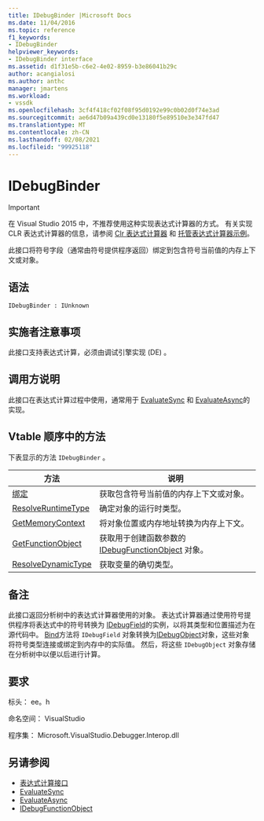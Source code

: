 ```yaml
---
title: IDebugBinder |Microsoft Docs
ms.date: 11/04/2016
ms.topic: reference
f1_keywords:
- IDebugBinder
helpviewer_keywords:
- IDebugBinder interface
ms.assetid: d1f31e5b-c6e2-4e02-8959-b3e86041b29c
author: acangialosi
ms.author: anthc
manager: jmartens
ms.workload:
- vssdk
ms.openlocfilehash: 3cf4f418cf02f08f95d0192e99c0b02d0f74e3ad
ms.sourcegitcommit: ae6d47b09a439cd0e13180f5e89510e3e347fd47
ms.translationtype: MT
ms.contentlocale: zh-CN
ms.lasthandoff: 02/08/2021
ms.locfileid: "99925118"
---
```

# <a name="idebugbinder"></a>IDebugBinder
> [!IMPORTANT]
> 在 Visual Studio 2015 中，不推荐使用这种实现表达式计算器的方式。 有关实现 CLR 表达式计算器的信息，请参阅 [Clr 表达式计算器](https://github.com/Microsoft/ConcordExtensibilitySamples/wiki/CLR-Expression-Evaluators) 和 [托管表达式计算器示例](https://github.com/Microsoft/ConcordExtensibilitySamples/wiki/Managed-Expression-Evaluator-Sample)。

 此接口将符号字段（通常由符号提供程序返回）绑定到包含符号当前值的内存上下文或对象。

## <a name="syntax"></a>语法

```
IDebugBinder : IUnknown
```

## <a name="notes-for-implementers"></a>实施者注意事项
 此接口支持表达式计算，必须由调试引擎实现 (DE) 。

## <a name="notes-for-callers"></a>调用方说明
 此接口在表达式计算过程中使用，通常用于 [EvaluateSync](../../../extensibility/debugger/reference/idebugexpression2-evaluatesync.md) 和 [EvaluateAsync](../../../extensibility/debugger/reference/idebugexpression2-evaluateasync.md)的实现。

## <a name="methods-in-vtable-order"></a>Vtable 顺序中的方法
 下表显示的方法 `IDebugBinder` 。

|方法|说明|
|------------|-----------------|
|[绑定](../../../extensibility/debugger/reference/idebugbinder-bind.md)|获取包含符号当前值的内存上下文或对象。|
|[ResolveRuntimeType](../../../extensibility/debugger/reference/idebugbinder-resolveruntimetype.md)|确定对象的运行时类型。|
|[GetMemoryContext](../../../extensibility/debugger/reference/idebugbinder-getmemorycontext.md)|将对象位置或内存地址转换为内存上下文。|
|[GetFunctionObject](../../../extensibility/debugger/reference/idebugbinder-getfunctionobject.md)|获取用于创建函数参数的 [IDebugFunctionObject](../../../extensibility/debugger/reference/idebugfunctionobject.md) 对象。|
|[ResolveDynamicType](../../../extensibility/debugger/reference/idebugbinder-resolvedynamictype.md)|获取变量的确切类型。|

## <a name="remarks"></a>备注
 此接口返回分析树中的表达式计算器使用的对象。 表达式计算器通过使用符号提供程序将表达式中的符号转换为 [IDebugField](../../../extensibility/debugger/reference/idebugfield.md)的实例，以将其类型和位置描述为在源代码中。 [Bind](../../../extensibility/debugger/reference/idebugbinder-bind.md)方法将 `IDebugField` 对象转换为[IDebugObject](../../../extensibility/debugger/reference/idebugobject.md)对象，这些对象将符号类型连接或绑定到内存中的实际值。 然后，将这些 `IDebugObject` 对象存储在分析树中以便以后进行计算。

## <a name="requirements"></a>要求
 标头： ee。h

 命名空间： VisualStudio

 程序集： Microsoft.VisualStudio.Debugger.Interop.dll

## <a name="see-also"></a>另请参阅
- [表达式计算接口](../../../extensibility/debugger/reference/expression-evaluation-interfaces.md)
- [EvaluateSync](../../../extensibility/debugger/reference/idebugexpression2-evaluatesync.md)
- [EvaluateAsync](../../../extensibility/debugger/reference/idebugexpression2-evaluateasync.md)
- [IDebugFunctionObject](../../../extensibility/debugger/reference/idebugfunctionobject.md)
